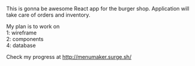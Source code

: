 This is gonna be awesome React app for the burger shop. Application will take care of orders and inventory.

My plan is to work on <br/> 1: wireframe <br/>
                      2: components <br/>
                      4: database <br />
                      
Check my progress at http://menumaker.surge.sh/
